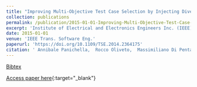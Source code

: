 ```yaml
---
title: "Improving Multi-Objective Test Case Selection by Injecting Diversity in Genetic Algorithms"
collection: publications
permalink: /publication/2015-01-01-Improving-Multi-Objective-Test-Case-Selection-by-Injecting-Diversity-in-Genetic-Algorithms
excerpt: 'Institute of Electrical and Electronics Engineers Inc. (IEEE), Los Alamitos, CA, USA, Scopus ID: 2-s2.0-84928157034, Cited by: 47'
date: 2015-01-01
venue: 'IEEE Trans. Software Eng.'
paperurl: 'https://doi.org/10.1109/TSE.2014.2364175'
citation: ' Annibale Panichella,  Rocco Oliveto,  Massimiliano Di Penta,  Andrea De Lucia, &quot;Improving Multi-Objective Test Case Selection by Injecting Diversity in Genetic Algorithms.&quot; IEEE Trans. Software Eng., 2015.'
---
```

[Bibtex](https://dblp.org/rec/bib/journals/tse/PanichellaOPL15)

[Access paper here](https://doi.org/10.1109/TSE.2014.2364175){:target="_blank"}
